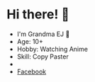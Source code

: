# Hi there! 👋 
- I'm Grandma EJ 🌸 
- Age: 10+
-  Hobby: Watching Anime
-  Skill: Copy Paster
-
-  [Facebook](https://www.facebook.com/profile.php)
